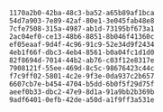 
                1170a2b0-42ba-48c3-ba52-a65b89af1bca
                54d7a903-7e89-42af-80e1-3e045fab48e8
                7cfe7508-315a-4987-ab1d-73195bf673a1
                2ac04ef0-ce13-48b6-8851-8b046f41360c
                ef05eaaf-9d4f-4c96-91c9-52e34d9f2434
                4eb1f66f-dbc3-4eb4-8561-b0a04fc1d1d0
                82f8694d-7014-44b2-ab76-c03f12e8317e
                7908121f-55ee-469d-8c5c-98676423c44c
                f7c9ff02-5801-4c2e-9f3e-0da937c2b657
                6607cb7e-b454-4704-b5dd-6b0f5f29d75f
                aeef0b33-dbc2-47e9-8d1a-91a9bb2b369b
                9adf6401-0efb-42de-a50d-a1f9ff3a531e
                